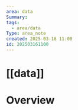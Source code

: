 ```yaml
---
area: data
Summary: 
tags:
  - area/data
Type: area_note
created: 2025-03-16 11:00
id: 202503161100
---
```

# [[data]] 
# Overview


